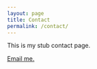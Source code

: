 ```yaml
---
layout: page
title: Contact
permalink: /contact/
---
```


This is my stub contact page.

[Email me.](mailto:tw@tommy-w.com)
